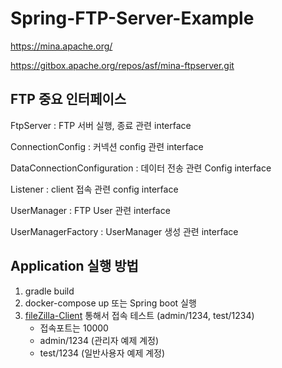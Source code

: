 # Spring-FTP-Server-Example


https://mina.apache.org/

https://gitbox.apache.org/repos/asf/mina-ftpserver.git


## FTP 중요 인터페이스

FtpServer : FTP 서버 실행, 종료 관련 interface

ConnectionConfig : 커넥션 config 관련 interface

DataConnectionConfiguration : 데이터 전송 관련 Config interface

Listener : client 접속 관련 config interface

UserManager : FTP User 관련 interface

UserManagerFactory : UserManager 생성 관련 interface

## Application 실행 방법
1. gradle build
2. docker-compose up  또는 Spring boot 실행
3. [fileZilla-Client](https://filezilla-project.org/) 통해서 접속 테스트 (admin/1234, test/1234)
   - 접속포트는 10000
   - admin/1234 (관리자 예제 계정)
   - test/1234  (일반사용자 예제 계정)
